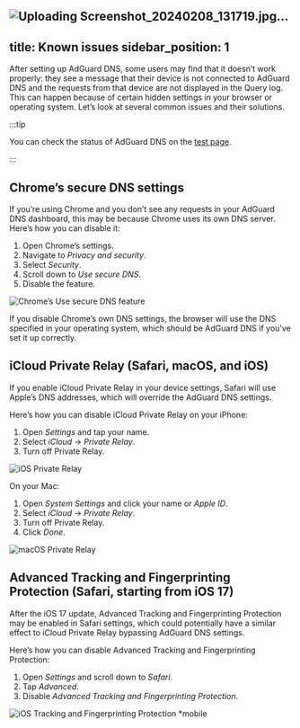 ![Uploading Screenshot_20240208_131719.jpg…]()
---
title: Known issues
sidebar_position: 1
---

After setting up AdGuard DNS, some users may find that it doesn’t work properly: they see a message that their device is not connected to AdGuard DNS and the requests from that device are not displayed in the Query log. This can happen because of certain hidden settings in your browser or operating system. Let’s look at several common issues and their solutions.

:::tip

You can check the status of AdGuard DNS on the [test page](https://adguard.com/test.html).

:::

## Chrome’s secure DNS settings

If you’re using Chrome and you don’t see any requests in your AdGuard DNS dashboard, this may be because Chrome uses its own DNS server. Here’s how you can disable it:

1. Open Chrome’s settings.
1. Navigate to *Privacy and security*.
1. Select *Security*.
1. Scroll down to *Use secure DNS*.
1. Disable the feature.

![Chrome’s Use secure DNS feature](https://cdn.adtidy.org/content/kb/dns/private/solving_problems/known_issues/secure-dns.png)

If you disable Chrome’s own DNS settings, the browser will use the DNS specified in your operating system, which should be AdGuard DNS if you've set it up correctly.

## iCloud Private Relay (Safari, macOS, and iOS)

If you enable iCloud Private Relay in your device settings, Safari will use Apple’s DNS addresses, which will override the AdGuard DNS settings.

Here’s how you can disable iCloud Private Relay on your iPhone:

1. Open *Settings* and tap your name.
1. Select *iCloud* → *Private Relay*.
1. Turn off Private Relay.

![iOS Private Relay](https://cdn.adtidy.org/content/kb/dns/private/solving_problems/known_issues/private-relay.png)

On your Mac:

1. Open *System Settings* and click your name or *Apple ID*.
1. Select *iCloud* → *Private Relay*.
1. Turn off Private Relay.
1. Click *Done*.

![macOS Private Relay](https://cdn.adtidy.org/content/kb/dns/private/solving_problems/known_issues/mac-private-relay.png)

## Advanced Tracking and Fingerprinting Protection (Safari, starting from iOS 17)

After the iOS 17 update, Advanced Tracking and Fingerprinting Protection may be enabled in Safari settings, which could potentially have a similar effect to iCloud Private Relay bypassing AdGuard DNS settings.

Here’s how you can disable Advanced Tracking and Fingerprinting Protection:

1. Open *Settings* and scroll down to *Safari*.
1. Tap *Advanced*.
1. Disable *Advanced Tracking and Fingerprinting Protection*.

![iOS Tracking and Fingerprinting Protection *mobile](https://cdn.adtidy.org/content/kb/dns/private/solving_problems/known_issues/ios-tracking-and-fingerprinting.png)
